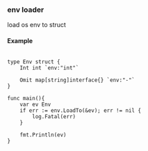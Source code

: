 ### env loader

load os env to struct

#### Example

```golang

type Env struct {
    Int int `env:"int"`

    Omit map[string]interface{} `env:"-"`
}

func main(){
    var ev Env
    if err := env.LoadTo(&ev); err != nil {
        log.Fatal(err)
    }

    fmt.Println(ev)
}

```
